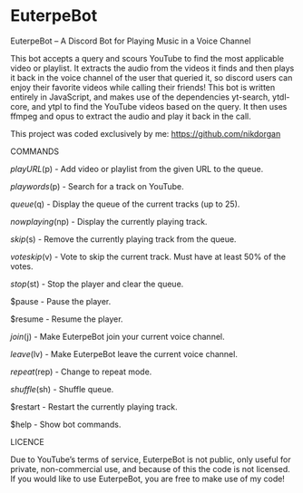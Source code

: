 # EuterpeBot

EuterpeBot – A Discord Bot for Playing Music in a Voice Channel

This bot accepts a query and scours YouTube to find the most applicable video or playlist. It extracts the audio from the videos it finds and then plays it back in the voice channel of the user that queried it, so discord users can enjoy their favorite videos while calling their friends! This bot is written entirely in JavaScript, and makes use of the dependencies yt-search, ytdl-core, and ytpl to find the YouTube videos based on the query. It then uses ffmpeg and opus to extract the audio and play it back in the call.

This project was coded exclusively by me: https://github.com/nikdorgan


COMMANDS

$play URL  ($p) - Add video or playlist from the given URL to the queue.

$play words  ($p) - Search for a track on YouTube.

$queue  ($q) - Display the queue of the current tracks (up to 25).

$nowplaying  ($np) - Display the currently playing track.

$skip  ($s) - Remove the currently playing track from the queue.

$voteskip  ($v) - Vote to skip the current track. Must have at least 50% of the votes.

$stop  ($st) - Stop the player and clear the queue.

$pause - Pause the player.

$resume - Resume the player.

$join  ($j) - Make EuterpeBot join your current voice channel.

$leave  ($lv) - Make EuterpeBot leave the current voice channel.

$repeat  ($rep) - Change to repeat mode.

$shuffle  ($sh) - Shuffle queue.

$restart - Restart the currently playing track.

$help - Show bot commands.


LICENCE
  
Due to YouTube’s terms of service, EuterpeBot is not public, only useful for private, non-commercial use, and because of this the code is not licensed. If you would like to use EuterpeBot, you are free to make use of my code!